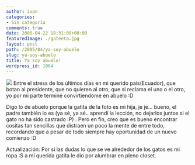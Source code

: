 ```yaml
---
author: ivan
categories:
- Sin categoría
comments: true
date: 2005-04-22 18:31:00+00:00
featuredImage: ./gateeta.jpg
layout: post
path: /2005/04/ya-soy-abuelo
slug: ya-soy-abuelo
title: Ya soy abuelo!
wordpress_id: 1004
---
```


[![](https://photos1.blogger.com/img/39/1190/320/gateeta.jpg)](https://photos1.blogger.com/img/39/1190/640/gateeta.jpg)
Entre el stress de los últimos días en mi querido país(Ecuador), que botan al presidente, que no quieren al otro, que si reclama el uno o el otro, yo por mi parte terminé convirtiendome en abuelo :D

Digo lo de abuelo porque la gatita de la foto es mi hija, je je... bueno, el padre también lo es (ya sé, ya sé.. aprendí la lección, no dejarlos juntos si el gato no ha sido castrado :P) . Pero en fin, creo que es bueno encontrar cositas tan sencillas que distraen un poco la mente de entre todo, recordando que a pesar de todo siempre hay oportunidad de un nuevo comienzo :D

Actualización: Por si las dudas lo que se ve alrededor de los gatos es mi ropa :S a mi querida gatita le dio por alumbrar en pleno closet.
